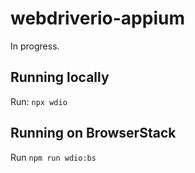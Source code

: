 # webdriverio-appium

In progress.

## Running locally

Run: `npx wdio`

## Running on BrowserStack

Run `npm run wdio:bs`
